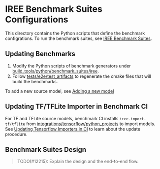 # IREE Benchmark Suites Configurations

This directory contains the Python scripts that define the benchmark
configrations. To run the benchmark suites, see
[IREE Benchmark Suites](/docs/developers/developing_iree/benchmark_suites.md).

## Updating Benchmarks

1.  Modify the Python scripts of benchmark generators under
    [build_tools/python/benchmark_suites/iree](/build_tools/python/benchmark_suites/iree).
2.  Follow
    [tests/e2e/test_artifacts](https://github.com/openxla/iree/tree/main/tests/e2e/test_artifacts)
    to regenerate the cmake files that will build the benchmarks.

To add a new source model, see
[Adding a new model](/build_tools/python/e2e_test_framework/models/README.md#adding-a-new-model)

## Updating TF/TFLite Importer in Benchmark CI

For TF and TFLite source models, benchmark CI installs `iree-import-tf/tflite`
from
[integrations/tensorflow/python_projects](/integrations/tensorflow/python_projects)
to import models. See
[Updating Tensorflow Importers in CI](/integrations/tensorflow/README.md#updating-tensorflow-importers-in-ci)
to learn about the update procedure.

## Benchmark Suites Design

> TODO(#12215): Explain the design and the end-to-end flow.
